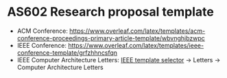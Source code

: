 # AS602 Research proposal template

- ACM Conference: https://www.overleaf.com/latex/templates/acm-conference-proceedings-primary-article-template/wbvnghjbzwpc
- IEEE Conference: https://www.overleaf.com/latex/templates/ieee-conference-template/grfzhhncsfqn
- IEEE Computer Architecture Letters: [IEEE template selector](https://template-selector.ieee.org/secure/templateSelector/publicationType) -> Letters -> Computer Architecture Letters
